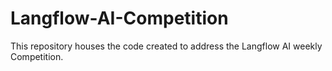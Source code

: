 # Langflow-AI-Competition
This repository houses the code created to address the Langflow AI weekly Competition.
